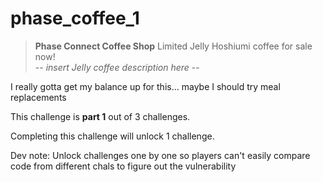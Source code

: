 # phase_coffee_1
> **Phase Connect Coffee Shop**
>Limited Jelly Hoshiumi coffee for sale now! \
>-- *insert Jelly coffee description here* --

I really gotta get my balance up for this... maybe I should try meal replacements

This challenge is **part 1** out of 3 challenges.

Completing this challenge will unlock 1 challenge.

Dev note: Unlock challenges one by one so players can't easily compare code from different chals to figure out the vulnerability